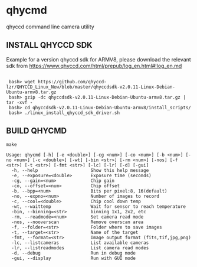 # qhycmd
qhyccd command line camera utility 

## INSTALL QHYCCD SDK

Example for a version qhyccd sdk for ARMV8, please download the relevant sdk from https://www.qhyccd.com/html/prepub/log_en.html#!log_en.md

```shell

 bash> wget https://github.com/qhyccd-lzr/QHYCCD_Linux_New/blob/master/qhyccdsdk-v2.0.11-Linux-Debian-Ubuntu-armv8.tar.gz
 bash> gzip -dc qhyccdsdk-v2.0.11-Linux-Debian-Ubuntu-armv8.tar.gz | tar -xvf -
 bash> cd qhyccdsdk-v2.0.11-Linux-Debian-Ubuntu-armv8/install_scripts/
 bash> ./linux_install_qhyccd_sdk_driver.sh
``` 
 
## BUILD QHYCMD

```shell
make

```

```shell
Usage: qhycmd [-h] [-e <double>] [-cg <num>] [-co <num>] [-b <num>] [-no <num>] [-c <double>] [-wt] [-bin <str>] [-rm <num>] [-nos] [-f <str>] [-t <str>] [-fmt <str>] [-lc] [-lr] [-d] [-gui]
  -h, --help                    Show this help message
  -e, --exposure=<double>       Exposure time (seconds)
  -cg, --gain=<num>             Chip gain
  -co, --offset=<num>           Chip offset
  -b, --bpp=<num>               Bits per pixel:8, 16(default)
  -no, --expno=<num>            Number of images to record
  -c, --cool=<double>           Chip cool down temp
  -wt, --waittemp               Wait for sensor to reach temperature
  -bin, --binning=<str>         binning 1x1, 2x2, etc
  -rm, --readmode=<num>         Set camera read mode
  -nos, --nooverscan            Remove overscan area
  -f, --folder=<str>            Folder where to save images
  -t, --target=<str>            Name of the target
  -fmt, --format=<str>          Image output format (fits,tif,jpg,png)
  -lc, --listcameras            List available cameras
  -lr, --listreadmodes          List camera read modes
  -d, --debug                   Run in debug mode
  -gui, --display               Run with GUI mode

```

